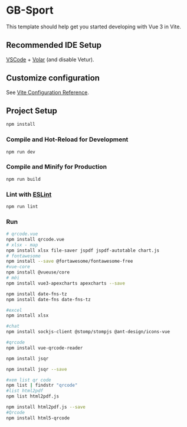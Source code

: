 # GB-Sport

This template should help get you started developing with Vue 3 in Vite.

## Recommended IDE Setup

[VSCode](https://code.visualstudio.com/) + [Volar](https://marketplace.visualstudio.com/items?itemName=Vue.volar) (and disable Vetur).

## Customize configuration

See [Vite Configuration Reference](https://vite.dev/config/).

## Project Setup

```sh
npm install
```

### Compile and Hot-Reload for Development

```sh
npm run dev
```

### Compile and Minify for Production

```sh
npm run build
```

### Lint with [ESLint](https://eslint.org/)

```sh
npm run lint
```

### Run

```sh
# qrcode.vue
npm install qrcode.vue
# xlsx - map
npm install xlsx file-saver jspdf jspdf-autotable chart.js
# fontawesome
npm install --save @fortawesome/fontawesome-free
#vue-core
npm install @vueuse/core
# mới
npm install vue3-apexcharts apexcharts --save

npm install date-fns-tz
npm install date-fns date-fns-tz

#excel
npm install xlsx

#chat
npm install sockjs-client @stomp/stompjs @ant-design/icons-vue

#qrcode
npm install vue-qrcode-reader

npm install jsqr

npm install jsqr --save

#xem list qr code
npm list | findstr "qrcode"
#list html2pdf
npm list html2pdf.js

npm install html2pdf.js --save
#Qrcode
npm install html5-qrcode

